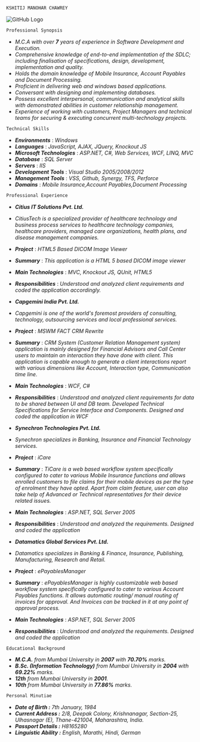 ```sh
KSHITIJ MANOHAR CHAWREY 
```

![GitHub Logo](/images/logo.png)
```sh
Professional Synopsis
```

* _M.C.A with over **7** years of experience in Software Development and Execution._
* _Comprehensive knowledge of end-to-end implementation of the SDLC; including 
finalisation of specifications, design, development, implementation and quality._
* _Holds the domain knowledge of Mobile Insurance, Account Payables and Document Processing._
* _Proficient in delivering web and windows based applications._
* _Conversant with designing and implementing databases._
* _Possess excellent interpersonal, communication and analytical skills with demonstrated abilities in customer relationship management._
* _Experience of working with customers, Project Managers and technical teams for securing & executing concurrent multi-technology projects._ 

```sh
Technical Skills
```

* **_Environments_** : _Windows_
* **_Languages_** : _JavaScript, AJAX, JQuery, Knockout JS_
* **_Microsoft Technologies_** : _ASP.NET, C#, Web Services, WCF, LINQ, MVC_
* **_Database_** : _SQL Server_
* **_Servers_** : _IIS_
* **_Development Tools_** : _Visual Studio 2005/2008/2012_
* **_Management Tools_** : _VSS, Github, Synergy, TFS, Perforce_ 
* **_Domains_** : _Mobile Insurance,Account Payables,Document Processing_

```sh
Professional Experience
```

* **_Citius IT Solutions Pvt. Ltd._**

 * _CitiusTech is a specialized provider of healthcare technology and business process services to healthcare technology companies, healthcare providers, managed care organizations, health plans, and disease management companies._
 * **_Project_** : _HTML5 Based DICOM Image Viewer_
 * **_Summary_** : _This application is a HTML 5 based DICOM image viewer_
 * **_Main Technologies_** : _MVC, Knockout JS, QUnit, HTML5_
 * **_Responsibilities_** : _Understood and analyzed client requirements and coded the application accordingly._
    

* **_Capgemini India Pvt. Ltd._**

 * _Capgemini is one of the world's foremost providers of consulting, technology, outsourcing services and local professional services._
 * **_Project_** : _MSWM FACT CRM Rewrite_
 * **_Summary_** : _CRM System (Customer Relation Management system) application is mainly designed for Financial Advisors and Call Center users to maintain an interaction they have done with client. This application is capable enough to generate a client interactions report with various dimensions like Account, Interaction type, Communication time line._
 * **_Main Technologies_** : _WCF, C#_
 * **_Responsibilities_** : _Understood and analyzed client requirements for data to be shared between UI and DB team. Developed Technical Specifications for Service Interface and Components. Designed and coded the application in WCF_
 
    
* **_Synechron Technologies Pvt. Ltd._**

 * _Synechron specializes in Banking, Insurance and Financial Technology services._
 * **_Project_** : _iCare_
 * **_Summary_** : _TiCare is a web based workflow system specifically configured to cater to various Mobile Insurance functions and allows enrolled customers to file claims for their mobile devices as per the type of enrolment they have opted. Apart from claim feature, user can also take help of Advanced or Technical representatives for their device related issues._
 * **_Main Technologies_** : _ASP.NET, SQL Server 2005_
 * **_Responsibilities_** : _Understood and analyzed the requirements. Designed and coded the application_

 
* **_Datamatics Global Services Pvt. Ltd._**

 * _Datamatics specializes in Banking & Finance, Insurance, Publishing, Manufacturing, Research and Retail._
 * **_Project_** : _ePayablesManager_
 * **_Summary_** : _ePayablesManager is highly customizable web based workflow system specifically configured to cater to various Account Payables functions. It allows automatic routing/ manual routing of invoices for approval. And Invoices can be tracked in it at any point of approval process._
 * **_Main Technologies_** : _ASP.NET, SQL Server 2005_
 * **_Responsibilities_** : _Understood and analyzed the requirements. Designed and coded the application_

```sh
Educational Background
```

* _**M.C.A.** from Mumbai University in **2007** with **70.70%** marks._
* _**B.Sc. (Information Technology)** from Mumbai University in **2004** with **69.22%** marks._
* _**12th** from Mumbai University in **2001**._
* _**10th** from Mumbai University in **77.86%** marks._

```sh
Personal Minutiae
```

* _**Date of Birth :**_ _7th January, 1984_
* _**Current Address :**_ _2/8, Deepak Colony, Krishnanagar, Section-25, Ulhasnagar (E), Thane-421004, Maharashtra, India._
* _**Passport Details :**_ _H8165280_
* _**Linguistic Ability :**_ _English, Marathi, Hindi, German_
